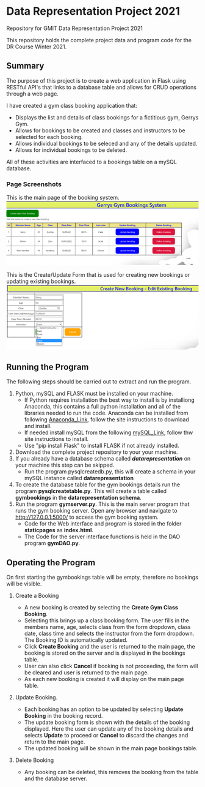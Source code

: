 # Data Representation Project 2021
Repository for GMIT Data Representation Project 2021

This repository holds the complete project data and program code for the DR Course Winter 2021.

## Summary
The purpose of this project is to create a web application in Flask using RESTful API's that links to a database table and allows for CRUD operations through a web page. 

I have created a gym class booking application that:
- Displays the list and details of class bookings for a fictitious gym, Gerrys Gym. 
- Allows for bookings to be created and classes and instructors to be selected for each booking. 
- Allows individual bookings to be seleced and any of the details updated.
- Allows for individual bookings to be deleted. 

All of these activities are interfaced to a bookings table on a mySQL database. 

### Page Screenshots

This is the main page of the booking system. 
![MainPage](/images/MainPageImage.png)

This is the Create/Update Form that is used for creating new bookings or updating existing bookings. 
![CRUDPage](/images/Create_UpdatePageImage.png)

## Running the Program
The following steps should be carried out to extract and run the program.

1. Python, mySQL and FLASK must be installed on your machine. 
   - If Python requires installation the best way to install is by installiong Anaconda, this contains a full python installation and all of the libraries needed to run the code. Anaconda can be installed from following [Anaconda_Link](https://www.anaconda.com/distribution/), follow the site instructions to download and install. 
   - If needed install mySQL from the following [mySQL_Link](https://www.mysql.com/products/community/), follow thw site instructions to install. 
   - Use "pip install Flask" to install FLASK if not already installed. 
2. Download the complete project repository to your your machine. 
3. If you already have a database schema called ***datarepresentation*** on your machine this step can be skipped.
   - Run the program pysqlcreatedb.py, this will create a schema in your mySQL instance called **datarepresentation**
4. To create the database table for the gym bookings details run the program **pysqlcreatetable.py**. This will create a table called **gymbookings** in the **datarepresentation schema**. 
5. Run the program **gymserver.py**. This is the main server program that runs the gym booking server. Open any browser and navigate to http://127.0.0.1:5000/ to access the gym booking system. 
   - Code for the Web interface and program is stored in the folder **staticpages** as **index.html**. 
   - The Code for the server interface functions is held in the DAO program **gymDAO.py**. 

## Operating the Program
On first starting the gymbookings table will be empty, therefore no bookings will be visible. 
1. Create a Booking
   - A new booking is created by selecting the **Create Gym Class Booking**.
   - Selecting this brings up a class booking form. The user fills in the members name, age, selects class from the form dropdown, class date, class time and selects the instructor from the form dropdown. The Booking ID is automatically updated. 
   - Click **Create Booking** and the user is returned to the main page, the booking is stored on the server and is displayed in the bookings table. 
   - User can also click **Cancel** if booking is not proceeding, the form will be cleared and user is returned to the main page. 
   - As each new booking is created it will display on the main page table. 

 2. Update Booking.
    - Each booking has an option to be updated by selecting  **Update Booking** in the booking record. 
    - The update booking form is shown with the details of the booking displayed. Here the user can update any of the booking details and selects **Update** to proceed or **Cancel** to discard the changes and return to the main page. 
    - The updated booking will be shown in the main page bookings table. 
  
3. Delete Booking
   - Any booking can be deleted, this removes the booking from the table and the database server. 
